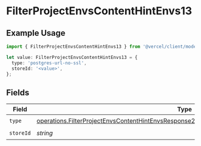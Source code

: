 # FilterProjectEnvsContentHintEnvs13

## Example Usage

```typescript
import { FilterProjectEnvsContentHintEnvs13 } from '@vercel/client/models/operations';

let value: FilterProjectEnvsContentHintEnvs13 = {
  type: 'postgres-url-no-ssl',
  storeId: '<value>',
};
```

## Fields

| Field     | Type                                                                                                                                                                                                         | Required           | Description |
| --------- | ------------------------------------------------------------------------------------------------------------------------------------------------------------------------------------------------------------ | ------------------ | ----------- |
| `type`    | [operations.FilterProjectEnvsContentHintEnvsResponse200ApplicationJSONResponseBody2Envs13Type](../../models/operations/filterprojectenvscontenthintenvsresponse200applicationjsonresponsebody2envs13type.md) | :heavy_check_mark: | N/A         |
| `storeId` | _string_                                                                                                                                                                                                     | :heavy_check_mark: | N/A         |
